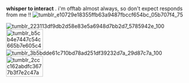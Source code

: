 **whisper to interact** . i'm offtab almost always, so don't expect responds from me !! ![tumblr_e10729e18355ffb63a9487fbccf654bc_05b707f4_75](https://github.com/user-attachments/assets/0650233a-0140-49ee-bc22-595aeb7bec40)



![tumblr_223113df9db2d58e83e5a6948d7bb2d7_5785942e_100](https://github.com/user-attachments/assets/3ecdb669-e640-4819-8b65-65da45dbf411) <img width="99" height="56" alt="tumblr_b5cb4e7447c54c665b7e605c4882d9e8_c5ad700c_100" src="https://github.com/user-attachments/assets/c0526041-3984-4a05-bd63-63ecf328bf76" /> ![tumblr_3b5bdde61c710bd78ad251df39232d7a_29d87c7a_100](https://github.com/user-attachments/assets/00828940-449f-48f8-b9f9-302278b35f47)
 <img width="99" height="56" alt="tumblr_2ccc162abdfc3677b3f7e2c47a8affb4_8e4fca25_100" src="https://github.com/user-attachments/assets/3abc5cea-3691-4787-a052-c9c9af1db129" /> 



